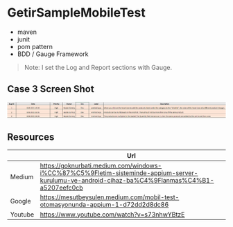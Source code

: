 # GetirSampleMobileTest

- maven
- junit
- pom pattern
- BDD / Gauge Framework

>Note: I set the Log and Report sections with Gauge.

## Case 3 Screen Shot
![alt text](https://github.com/BeydaDurmus/GetirSampleMobileTest/blob/master/Bug%20Report.PNG)

## Resources

|      | Url |
| ------ | ------ |
| Medium | https://goknurbati.medium.com/windows-i%CC%87%C5%9Fletim-sisteminde-appium-server-kurulumu-ve-android-cihaz-ba%C4%9Flanmas%C4%B1-a5207eefc0cb |
| Google | https://mesutbeysulen.medium.com/mobil-test-otomasyonunda-appium-1-d72dd2d8dc86 |
| Youtube | https://www.youtube.com/watch?v=s73nhwYBtzE |



